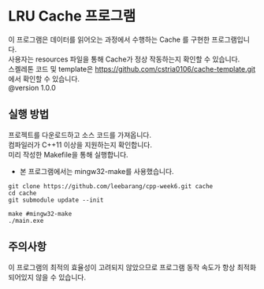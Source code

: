 # LRU Cache 프로그램
이 프로그램은 데이터를 읽어오는 과정에서 수행하는 Cache 를 구현한 프로그램입니다.   
사용자는 resources 파일을 통해 Cache가 정상 작동하는지 확인할 수 있습니다.  
스켈레톤 코드 및 template은 https://github.com/cstria0106/cache-template.git 에서 확인할 수 있습니다.   
@version 1.0.0

## 실행 방법
프로젝트를 다운로드하고 소스 코드를 가져옵니다.  
컴파일러가 C++11 이상을 지원하는지 확인합니다.  
미리 작성한 Makefile을 통해 실행합니다.
* 본 프로그램에서는 mingw32-make를 사용했습니다.  
```
git clone https://github.com/leebarang/cpp-week6.git cache
cd cache
git submodule update --init

make #mingw32-make
./main.exe
```

## 주의사항
이 프로그램의 최적의 효율성이 고려되지 않았으므로 프로그램 동작 속도가
항상 최적화 되어있지 않을 수 있습니다.